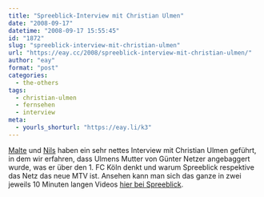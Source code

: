 ```yaml
---
title: "Spreeblick-Interview mit Christian Ulmen"
date: "2008-09-17"
datetime: "2008-09-17 15:55:45"
id: "1872"
slug: "spreeblick-interview-mit-christian-ulmen"
url: "https://eay.cc/2008/spreeblick-interview-mit-christian-ulmen/"
author: "eay"
format: "post"
categories:
  - the-others
tags:
  - christian-ulmen
  - fernsehen
  - interview
meta:
  - yourls_shorturl: "https://eay.li/k3"
---
```


[Malte](http://www.malte-welding.de/) und [Nils](http://www.qlod.org/weltfrieden/) haben ein sehr nettes Interview mit Christian Ulmen geführt, in dem wir erfahren, dass Ulmens Mutter von Günter Netzer angebaggert wurde, was er über den 1. FC Köln denkt und warum Spreeblick respektive das Netz das neue MTV ist. Ansehen kann man sich das ganze in zwei jeweils 10 Minuten langen Videos [hier bei Spreeblick](http://www.spreeblick.com/2008/09/16/interview-mit-christian-ulmen/).
